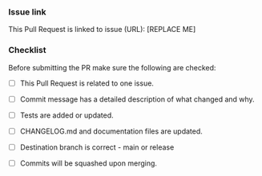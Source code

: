 <!--
Thanks for contributing to Valkey GLIDE!

Please make sure you are aware of our contributing guidelines [available
here](https://github.com/valkey-io/valkey-glide/blob/main/CONTRIBUTING.md)

-->

### Issue link
This Pull Request is linked to issue (URL): [REPLACE ME]

### Checklist

Before submitting the PR make sure the following are checked:

* [ ] This Pull Request is related to one issue.
* [ ] Commit message has a detailed description of what changed and why.
* [ ] Tests are added or updated.
* [ ] CHANGELOG.md and documentation files are updated.
* [ ] Destination branch is correct - main or release
* [ ] Commits will be squashed upon merging.
      
